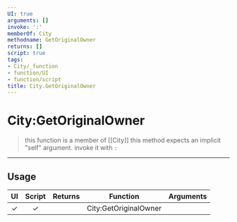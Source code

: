 ```yaml
---
UI: true
arguments: []
invoke: ':'
memberOf: City
methodname: GetOriginalOwner
returns: []
script: true
tags:
- City/_function
- function/UI
- function/script
title: City.GetOriginalOwner
---
```

# City:GetOriginalOwner
> this function is a member of [[City]]
> this method expects an implicit "self" argument. invoke it with `:`
-----
## Usage
|  UI | Script | Returns | Function | Arguments |
|:---:|:------:|-------:|:--------:|:---------|
|✓|✓||City:GetOriginalOwner||
